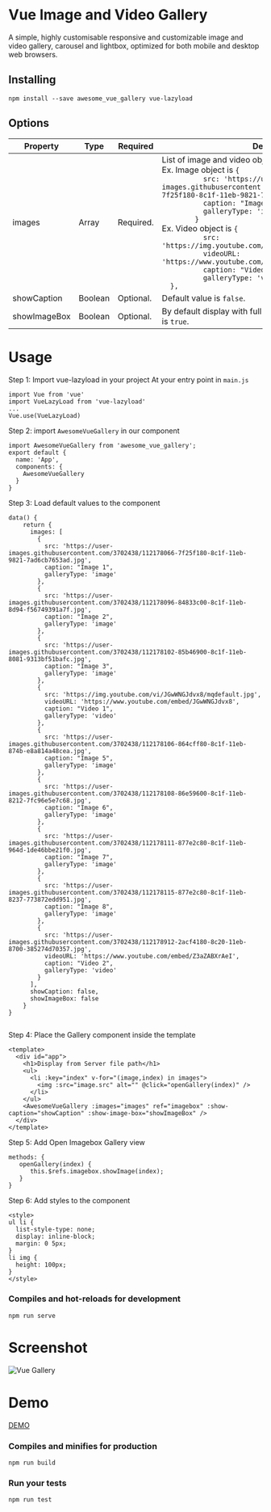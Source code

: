 # Vue Image and Video Gallery
A simple, highly customisable responsive and customizable image and video gallery, carousel and lightbox, optimized for both mobile and desktop web browsers.

## Installing
```
npm install --save awesome_vue_gallery vue-lazyload
```

## Options
 
 <table>
<thead>
<tr>
<th>Property</th>
<th>Type</th>
<th>Required</th>
<th>Description</th>
</tr>
</thead>
<tbody>
<tr>
<td>images</td>
<td>Array</td>
<td>Required.</td>
<td>List of image and video object.  <br /> Ex. Image object is <code>{
          src: 'https://user-images.githubusercontent.com/3702438/112178066-7f25f180-8c1f-11eb-9821-7ad6cb7653ad.jpg',
          caption: "Image 1",
          galleryType: 'image'
        }</code> <br />
  Ex. Video object is <code>{
          src: 'https://img.youtube.com/vi/JGwWNGJdvx8/mqdefault.jpg',
          videoURL: 'https://www.youtube.com/embed/JGwWNGJdvx8',
          caption: "Video 1",
          galleryType: 'video'
  },</code> <br />
  </td>
</tr>
<tr>
<td>showCaption</td>
<td>Boolean</td>
<td>Optional.</td>
<td>Default value is <code>false</code>.</td>
</tr>
<tr>
<td>showImageBox</td>
<td>Boolean</td>
<td>Optional.</td>
<td>By default display with full details image box. Default value is <code>true</code>.</td>
 </tr>
</tbody>
</table>

# Usage
Step 1: Import vue-lazyload in your project At your entry point in `main.js`
```
import Vue from 'vue'
import VueLazyLoad from 'vue-lazyload'
...
Vue.use(VueLazyLoad)
```
Step 2: import `AwesomeVueGallery` in our component
``` 
import AwesomeVueGallery from 'awesome_vue_gallery';
export default {
  name: 'App',
  components: {
    AwesomeVueGallery
  }
}

```
Step 3: Load default values to the component
```
data() {
    return {
      images: [
        {
          src: 'https://user-images.githubusercontent.com/3702438/112178066-7f25f180-8c1f-11eb-9821-7ad6cb7653ad.jpg',
          caption: "Image 1",
          galleryType: 'image'
        },
        {
          src: 'https://user-images.githubusercontent.com/3702438/112178096-84833c00-8c1f-11eb-8d94-f56749391a7f.jpg',
          caption: "Image 2",
          galleryType: 'image'
        },
        {
          src: 'https://user-images.githubusercontent.com/3702438/112178102-85b46900-8c1f-11eb-8081-9313bf51bafc.jpg',
          caption: "Image 3",
          galleryType: 'image'
        },
        {
          src: 'https://img.youtube.com/vi/JGwWNGJdvx8/mqdefault.jpg',
          videoURL: 'https://www.youtube.com/embed/JGwWNGJdvx8',
          caption: "Video 1",
          galleryType: 'video'
        },
        {
          src: 'https://user-images.githubusercontent.com/3702438/112178106-864cff80-8c1f-11eb-874b-e8a814a48cea.jpg',
          caption: "Image 5",
          galleryType: 'image'
        },
        {
          src: 'https://user-images.githubusercontent.com/3702438/112178108-86e59600-8c1f-11eb-8212-7fc96e5e7c68.jpg',
          caption: "Image 6",
          galleryType: 'image'
        },
        {
          src: 'https://user-images.githubusercontent.com/3702438/112178111-877e2c80-8c1f-11eb-964d-1de46bbe21f0.jpg',
          caption: "Image 7",
          galleryType: 'image'
        },
        {
          src: 'https://user-images.githubusercontent.com/3702438/112178115-877e2c80-8c1f-11eb-8237-773872edd951.jpg',
          caption: "Image 8",
          galleryType: 'image'
        },
        {
          src: 'https://user-images.githubusercontent.com/3702438/112178912-2acf4180-8c20-11eb-8700-385274d70357.jpg',
          videoURL: 'https://www.youtube.com/embed/Z3aZABXrAeI',
          caption: "Video 2",
          galleryType: 'video'
        }
      ],
      showCaption: false,
      showImageBox: false
    }
}
  
```
Step 4: Place the Gallery component inside the template
```
<template>
  <div id="app">
    <h1>Display from Server file path</h1>
    <ul>
      <li :key="index" v-for="(image,index) in images">
        <img :src="image.src" alt="" @click="openGallery(index)" />
      </li>
    </ul>
    <AwesomeVueGallery :images="images" ref="imagebox" :show-caption="showCaption" :show-image-box="showImageBox" />
  </div>
</template>
```
Step 5: Add Open Imagebox Gallery view
```
methods: {
   openGallery(index) {
      this.$refs.imagebox.showImage(index);
   }
}
```

Step 6: Add styles to the component
```
<style>
ul li {
  list-style-type: none;
  display: inline-block;
  margin: 0 5px;
}
li img {
  height: 100px;
}
</style>
```

### Compiles and hot-reloads for development
```
npm run serve
```
# Screenshot
![Vue Gallery](https://user-images.githubusercontent.com/3702438/112180262-661e4000-8c21-11eb-8e1c-33a42e605c09.jpg)

# Demo
[DEMO](https://codesandbox.io/s/pedantic-sutherland-w1nxp)

### Compiles and minifies for production
```
npm run build
```

### Run your tests
```
npm run test
```
